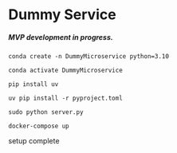 # Dummy Service

##### MVP development in progress.

`conda create -n DummyMicroservice python=3.10`

`conda activate DummyMicroservice`

`pip install uv`

`uv pip install -r pyproject.toml`

`sudo python server.py`

`docker-compose up`

setup complete